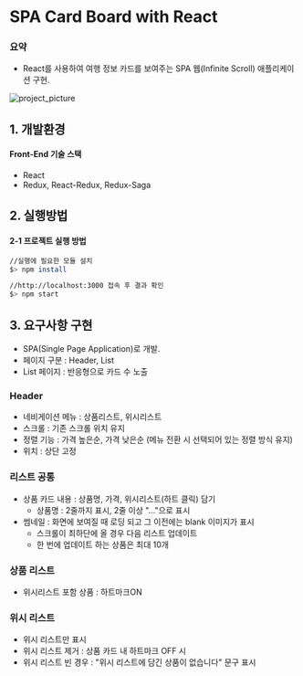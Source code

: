 # SPA Card Board with React
### 요약
- React를 사용하여 여행 정보 카드를 보여주는 SPA 웹(Infinite Scroll) 애플리케이션 구현. 

![project_picture](./public/images/shot.png)

## 1. 개발환경

#### Front-End 기술 스택
- React
- Redux, React-Redux, Redux-Saga


## 2. 실행방법

#### 2-1 프로젝트 실행 방법

```bash
//실행에 필요한 모듈 설치
$> npm install

//http://localhost:3000 접속 후 결과 확인
$> npm start
```


## 3. 요구사항 구현

- SPA(Single Page Application)로 개발.
- 페이지 구분 : Header, List
- List 페이지 : 반응형으로 카드 수 노출

### Header
- 네비게이션 메뉴 : 상품리스트, 위시리스트
- 스크롤 : 기존 스크롤 위치 유지
- 정렬 기능 : 가격 높은순, 가격 낮은순 (메뉴 전환 시 선택되어 있는 정렬 방식 유지)
- 위치 : 상단 고정

### 리스트 공통
- 상품 카드 내용 : 상품명, 가격, 위시리스트(하트 클릭) 담기
  - 상품명 : 2줄까지 표시, 2줄 이상 "..."으로 표시
- 썸네일 : 화면에 보여질 때 로딩 되고 그 이전에는 blank 이미지가 표시
  - 스크롤이 최하단에 올 경우 다음 리스트 업데이트
  - 한 번에 업데이트 하는 상품은 최대 10개
  

### 상품 리스트

- 위시리스트 포함 상품 : 하트마크ON

### 위시 리스트
- 위시 리스트만 표시
- 위시 리스트 제거 : 상품 카드 내 하트마크 OFF 시
- 위시 리스트 빈 경우 : "위시 리스트에 담긴 상품이 없습니다" 문구 표시 
